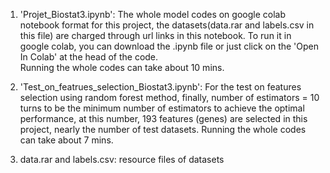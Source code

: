 1. 'Projet_Biostat3.ipynb': 
   The whole model codes on google colab notebook format for this project, the datasets(data.rar and labels.csv in this file) are charged through url links in this notebook. 
   To run it in google colab, you can download the .ipynb file or just click on the 'Open In Colab' at the head of the code.     
   Running the whole codes can take about 10 mins. 

2. 'Test_on_featrues_selection_Biostat3.ipynb': 
   For the test on features selection using random forest method, finally, number of estimators = 10 turns to be the minimum number of estimators to achieve the optimal performance, at this number, 193 features (genes) are selected in this project, nearly the number of test datasets. 
   Running the whole codes can take about 7 mins.

3. data.rar and labels.csv: resource files of datasets

